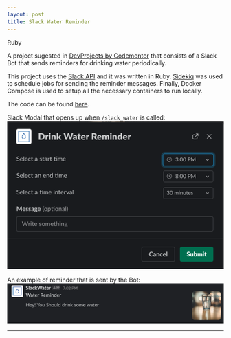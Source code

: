 ```yaml
---
layout: post
title: Slack Water Reminder
---
```


<span class="badge rb">Ruby</span>

A project sugested in [DevProjects by Codementor](https://www.codementor.io/projects/tool/slack-bot-drink-water-reminder-atx32cnbx1) that consists of a Slack Bot that sends reminders for drinking water periodically.

This project uses the [Slack API](https://api.slack.com/) and it was written in Ruby. [Sidekiq](https://github.com/mperham/sidekiq) was used to schedule jobs for sending the reminder messages. Finally, Docker Compose is used to setup all the necessary containers to run locally.

The code can be found [here](https://github.com/pypas/pypas-slack-water).

Slack Modal that opens up when `/slack_water` is called:
![modal](../img/slack_water_modal.png)

An example of reminder that is sent by the Bot:
![reminder](../img/slack_water_reminder.png)

-----



